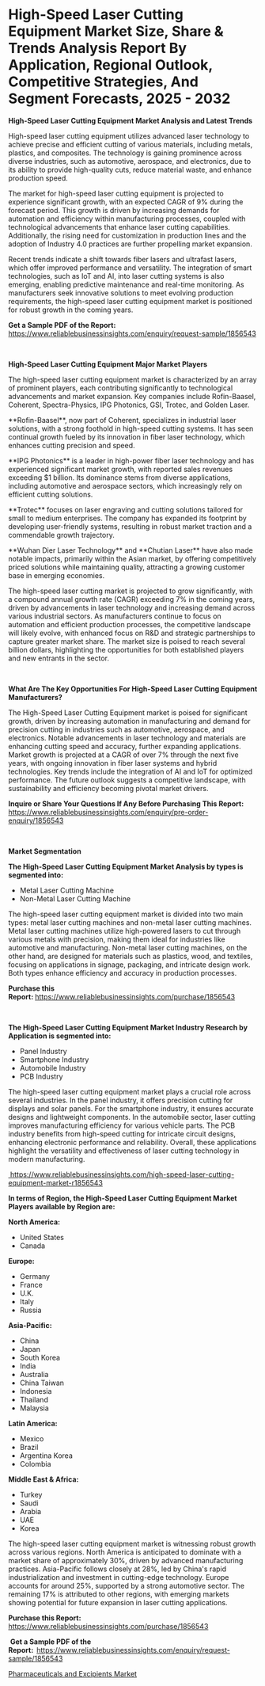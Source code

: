 <p><h1>High-Speed Laser Cutting Equipment Market Size, Share & Trends Analysis Report By Application, Regional Outlook, Competitive Strategies, And Segment Forecasts, 2025 - 2032</h1></p><p><strong>High-Speed Laser Cutting Equipment Market Analysis and Latest Trends</strong></p>
<p><p>High-speed laser cutting equipment utilizes advanced laser technology to achieve precise and efficient cutting of various materials, including metals, plastics, and composites. The technology is gaining prominence across diverse industries, such as automotive, aerospace, and electronics, due to its ability to provide high-quality cuts, reduce material waste, and enhance production speed. </p><p>The market for high-speed laser cutting equipment is projected to experience significant growth, with an expected CAGR of 9% during the forecast period. This growth is driven by increasing demands for automation and efficiency within manufacturing processes, coupled with technological advancements that enhance laser cutting capabilities. Additionally, the rising need for customization in production lines and the adoption of Industry 4.0 practices are further propelling market expansion.</p><p>Recent trends indicate a shift towards fiber lasers and ultrafast lasers, which offer improved performance and versatility. The integration of smart technologies, such as IoT and AI, into laser cutting systems is also emerging, enabling predictive maintenance and real-time monitoring. As manufacturers seek innovative solutions to meet evolving production requirements, the high-speed laser cutting equipment market is positioned for robust growth in the coming years.</p></p>
<p><strong>Get a Sample PDF of the Report:&nbsp;</strong> <a href="https://www.reliablebusinessinsights.com/enquiry/request-sample/1856543?utm_campaign=2032&utm_medium=2&utm_source=Github&utm_content=ia&utm_term=15022025&utm_id=high-speed-laser-cutting-equipment">https://www.reliablebusinessinsights.com/enquiry/request-sample/1856543</a></p>
<p>&nbsp;</p>
<p><strong>High-Speed Laser Cutting Equipment Major Market Players</strong></p>
<p><p>The high-speed laser cutting equipment market is characterized by an array of prominent players, each contributing significantly to technological advancements and market expansion. Key companies include Rofin-Baasel, Coherent, Spectra-Physics, IPG Photonics, GSI, Trotec, and Golden Laser.</p><p>**Rofin-Baasel**, now part of Coherent, specializes in industrial laser solutions, with a strong foothold in high-speed cutting systems. It has seen continual growth fueled by its innovation in fiber laser technology, which enhances cutting precision and speed.</p><p>**IPG Photonics** is a leader in high-power fiber laser technology and has experienced significant market growth, with reported sales revenues exceeding $1 billion. Its dominance stems from diverse applications, including automotive and aerospace sectors, which increasingly rely on efficient cutting solutions.</p><p>**Trotec** focuses on laser engraving and cutting solutions tailored for small to medium enterprises. The company has expanded its footprint by developing user-friendly systems, resulting in robust market traction and a commendable growth trajectory.</p><p>**Wuhan Dier Laser Technology** and **Chutian Laser** have also made notable impacts, primarily within the Asian market, by offering competitively priced solutions while maintaining quality, attracting a growing customer base in emerging economies.</p><p>The high-speed laser cutting market is projected to grow significantly, with a compound annual growth rate (CAGR) exceeding 7% in the coming years, driven by advancements in laser technology and increasing demand across various industrial sectors. As manufacturers continue to focus on automation and efficient production processes, the competitive landscape will likely evolve, with enhanced focus on R&D and strategic partnerships to capture greater market share. The market size is poised to reach several billion dollars, highlighting the opportunities for both established players and new entrants in the sector.</p></p>
<p>&nbsp;</p>
<p><strong>What Are The Key Opportunities For High-Speed Laser Cutting Equipment Manufacturers?</strong></p>
<p><p>The High-Speed Laser Cutting Equipment market is poised for significant growth, driven by increasing automation in manufacturing and demand for precision cutting in industries such as automotive, aerospace, and electronics. Notable advancements in laser technology and materials are enhancing cutting speed and accuracy, further expanding applications. Market growth is projected at a CAGR of over 7% through the next five years, with ongoing innovation in fiber laser systems and hybrid technologies. Key trends include the integration of AI and IoT for optimized performance. The future outlook suggests a competitive landscape, with sustainability and efficiency becoming pivotal market drivers.</p></p>
<p><strong>Inquire or Share Your Questions If Any Before Purchasing This Report:</strong> <a href="https://www.reliablebusinessinsights.com/enquiry/pre-order-enquiry/1856543?utm_campaign=2032&utm_medium=2&utm_source=Github&utm_content=ia&utm_term=15022025&utm_id=high-speed-laser-cutting-equipment">https://www.reliablebusinessinsights.com/enquiry/pre-order-enquiry/1856543</a></p>
<p>&nbsp;</p>
<p><strong>Market Segmentation</strong></p>
<p><strong>The High-Speed Laser Cutting Equipment Market Analysis by types is segmented into:</strong></p>
<p><ul><li>Metal Laser Cutting Machine</li><li>Non-Metal Laser Cutting Machine</li></ul></p>
<p><p>The high-speed laser cutting equipment market is divided into two main types: metal laser cutting machines and non-metal laser cutting machines. Metal laser cutting machines utilize high-powered lasers to cut through various metals with precision, making them ideal for industries like automotive and manufacturing. Non-metal laser cutting machines, on the other hand, are designed for materials such as plastics, wood, and textiles, focusing on applications in signage, packaging, and intricate design work. Both types enhance efficiency and accuracy in production processes.</p></p>
<p><strong>Purchase this Report:&nbsp;</strong><a href="https://www.reliablebusinessinsights.com/purchase/1856543?utm_campaign=2032&utm_medium=2&utm_source=Github&utm_content=ia&utm_term=15022025&utm_id=high-speed-laser-cutting-equipment">https://www.reliablebusinessinsights.com/purchase/1856543</a></p>
<p>&nbsp;</p>
<p><strong>The High-Speed Laser Cutting Equipment Market Industry Research by Application is segmented into:</strong></p>
<p><ul><li>Panel Industry</li><li>Smartphone Industry</li><li>Automobile Industry</li><li>PCB Industry</li></ul></p>
<p><p>The high-speed laser cutting equipment market plays a crucial role across several industries. In the panel industry, it offers precision cutting for displays and solar panels. For the smartphone industry, it ensures accurate designs and lightweight components. In the automobile sector, laser cutting improves manufacturing efficiency for various vehicle parts. The PCB industry benefits from high-speed cutting for intricate circuit designs, enhancing electronic performance and reliability. Overall, these applications highlight the versatility and effectiveness of laser cutting technology in modern manufacturing.</p></p>
<p><a href="https://www.reliablebusinessinsights.com/high-speed-laser-cutting-equipment-market-r1856543?utm_campaign=2032&utm_medium=2&utm_source=Github&utm_content=ia&utm_term=15022025&utm_id=high-speed-laser-cutting-equipment">&nbsp;https://www.reliablebusinessinsights.com/high-speed-laser-cutting-equipment-market-r1856543</a></p>
<p><strong>In terms of Region, the High-Speed Laser Cutting Equipment Market Players available by Region are:</strong></p>
<p>
    <p> <strong> North America: </strong>
        <ul>
            <li>United States</li>
            <li>Canada</li>
        </ul>
        </p> 
    <p> <strong> Europe: </strong>
        <ul>
            <li>Germany</li>
            <li>France</li>
            <li>U.K.</li>
            <li>Italy</li>
            <li>Russia</li>
        </ul>
        </p> 
    <p> <strong> Asia-Pacific: </strong>
        <ul>
            <li>China</li>
            <li>Japan</li>
            <li>South Korea</li>
            <li>India</li>
            <li>Australia</li>
            <li>China Taiwan</li>
            <li>Indonesia</li>
            <li>Thailand</li>
            <li>Malaysia</li>
        </ul>
        </p> 
    <p> <strong> Latin America: </strong>
        <ul>
            <li>Mexico</li>
            <li>Brazil</li>
            <li>Argentina Korea</li>
            <li>Colombia</li>
        </ul>
        </p> 
    <p> <strong> Middle East & Africa: </strong>
        <ul>
            <li>Turkey</li>
            <li>Saudi</li>
            <li>Arabia</li>
            <li>UAE</li>
            <li>Korea</li>
        </ul>
    </p>
    </p>
<p><p>The high-speed laser cutting equipment market is witnessing robust growth across various regions. North America is anticipated to dominate with a market share of approximately 30%, driven by advanced manufacturing practices. Asia-Pacific follows closely at 28%, led by China's rapid industrialization and investment in cutting-edge technology. Europe accounts for around 25%, supported by a strong automotive sector. The remaining 17% is attributed to other regions, with emerging markets showing potential for future expansion in laser cutting applications.</p></p>
<p><strong>Purchase this Report: </strong><a href="https://www.reliablebusinessinsights.com/purchase/1856543?utm_campaign=2032&utm_medium=2&utm_source=Github&utm_content=ia&utm_term=15022025&utm_id=high-speed-laser-cutting-equipment">https://www.reliablebusinessinsights.com/purchase/1856543</a></p>
<p>&nbsp;<strong>Get a Sample PDF of the Report:&nbsp;&nbsp;</strong><a href="https://www.reliablebusinessinsights.com/enquiry/request-sample/1856543?utm_campaign=2032&utm_medium=2&utm_source=Github&utm_content=ia&utm_term=15022025&utm_id=high-speed-laser-cutting-equipment">https://www.reliablebusinessinsights.com/enquiry/request-sample/1856543</a></p>
<p><strong></strong></p>
<p><p><a href="https://github.com/SanjidaMahmud54/Market-Research-Report-List-1/blob/main/pharmaceuticals-and-excipients-market.md?utm_campaign=2032&utm_medium=2&utm_source=Github&utm_content=ia&utm_term=15022025&utm_id=high-speed-laser-cutting-equipment">Pharmaceuticals and Excipients Market</a></p></p>